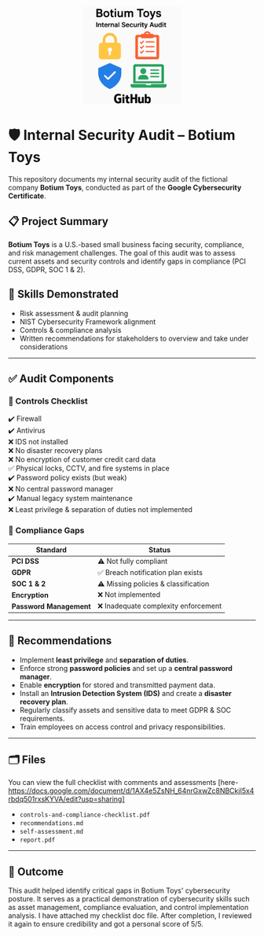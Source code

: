 <p align="center">
  <img src="cover.png" alt="Cover Image" width="200"/>
</p>

# 🛡️ Internal Security Audit – Botium Toys

This repository documents my internal security audit of the fictional company **Botium Toys**, conducted as part of the **Google Cybersecurity Certificate**.

## 📋 Project Summary

**Botium Toys** is a U.S.-based small business facing security, compliance, and risk management challenges. The goal of this audit was to assess current assets and security controls and identify gaps in compliance (PCI DSS, GDPR, SOC 1 & 2).

## 🧠 Skills Demonstrated

- Risk assessment & audit planning
- NIST Cybersecurity Framework alignment
- Controls & compliance analysis
- Written recommendations for stakeholders to overview and take under considerations

---

## ✅ Audit Components

### 🧾 Controls Checklist
✔️ Firewall  
✔️ Antivirus  
❌ IDS not installed  
❌ No disaster recovery plans  
❌ No encryption of customer credit card data  
✅ Physical locks, CCTV, and fire systems in place  
✔️ Password policy exists (but weak)  
❌ No central password manager  
✔️ Manual legacy system maintenance  
❌ Least privilege & separation of duties not implemented

### 📜 Compliance Gaps

|         Standard        |                Status                   |
|-------------------------|-----------------------------------------|
| **PCI DSS**             | ⚠️ Not fully compliant                  |
| **GDPR**                | ✅ Breach notification plan exists      |
| **SOC 1 & 2**           | ⚠️ Missing policies & classification    |
| **Encryption**          | ❌ Not implemented                      |
| **Password Management** | ❌ Inadequate complexity enforcement    |

---

## 📌 Recommendations

- Implement **least privilege** and **separation of duties**.
- Enforce strong **password policies** and set up a **central password manager**.
- Enable **encryption** for stored and transmitted payment data.
- Install an **Intrusion Detection System (IDS)** and create a **disaster recovery plan**.
- Regularly classify assets and sensitive data to meet GDPR & SOC requirements.
- Train employees on access control and privacy responsibilities.

---

## 🗂️ Files

You can view the full checklist with comments and assessments [here- https://docs.google.com/document/d/1AX4e5ZsNH_64nrGxwZc8NBCkjI5x4rbdq501rxsKYVA/edit?usp=sharing]
- `controls-and-compliance-checklist.pdf`
- `recommendations.md`  
- `self-assessment.md`
- `report.pdf`

---

## 🚀 Outcome

This audit helped identify critical gaps in Botium Toys' cybersecurity posture. It serves as a practical demonstration of cybersecurity skills such as asset management, compliance evaluation, and control implementation analysis.
I have attached my checklist doc file. After completion, I reviewed it again to ensure credibility and got a personal score of 5/5.

